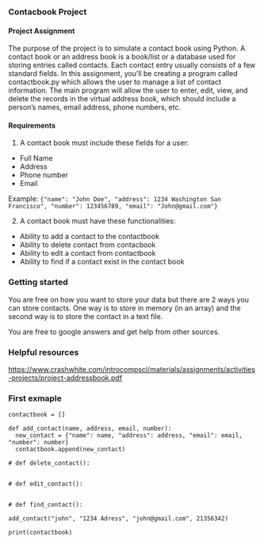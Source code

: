 ### Contacbook Project

#### Project Assignment

The purpose of the project is to simulate a contact book using Python. A contact book or an address book is a book/list or a database used for storing entries called contacts. Each contact entry usually consists of a few standard fields.
In this assignment, you’ll be creating a program called contactbook.py which allows the user to manage a list of contact information. The main program will allow the user to enter, edit, view, and delete the records in the
virtual address book, which should include a person’s names, email address, phone numbers, etc.

#### Requirements

1. A contact book must include these fields for a user:

* Full Name
* Address
* Phone number
* Email

Example: ```{"name": "John Doe", "address": 1234 Washington San Francisco", "number": 123456789, "email": "John@gmail.com"}```

2. A contact book must have these functionalities:

* Ability to add a contact to the contactbook
* Ability to delete contact from contacbook
* Ability to edit a contact from contactbook
* Ability to find if a contact exist in the contact book

### Getting started

You are free on how you want to store your data but there are 2 ways you can store contacts. One way is to store in memory (in an array) and the second way is to store the contact in a text file.

You are free to google answers and get help from other sources.

### Helpful resources

https://www.crashwhite.com/introcompsci/materials/assignments/activities-projects/project-addressbook.pdf

### First exmaple

```
contactbook = []

def add_contact(name, address, email, number):
  new_contact = {"name": name, "address": address, "email": email, "number": number}
  contactbook.append(new_contact)
  
# def delete_contact():


# def edit_contact():


# def find_contact():

add_contact("john", "1234 Adress", "john@gmail.com", 21356342)

print(contactbook)
```
